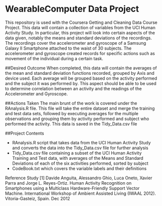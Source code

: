 # WearableComputer Data Project
This repository is used with the Coursera Getting and Cleaning Data Course Project. This data will contain a collection of variables from the UCI Human Activity Study. In particular, this project will look into certain aspects of the data given, notably the means and standard deviations of the recordings. The recordings cover the accelerometer and gyroscope of a Samsung Galaxy II Smartphone attached to the waist of 30 subjects. The accelerometer and gyroscope created records for specific actions such as movement of the individual during a certain task.


##Desired Outcome
When completed, this data will contain the averages of the mean and standard deviation functions recorded, grouped by Axis and device used. Each average will be grouped based on the activity performed and the subject it was performed by. This aspect should be able to be used to determine correlation between an activity and the readings of the Accelerometer and Gyroscope.


##Actions Taken
The main brunt of the work is covered under the RAnalysis.R file. This file will take the entire dataset and merge the training and test data sets, followed by executing averages for the multiple observations and grouping them by activity performed and subject who performed the activity. This data is saved in the Tidy_Data.csv file

##Project Contents
- RAnalysis.R script that takes data from the UCI Human Activity Study and converts the data into the Tidy_Data.csv file for further analysis
- Tidy_Data.csv file containing a subset of the UCI Human Activity Training and Test data, with averages of the Means and Standard Deviations of each of the six activities performed, sorted by subject
- CodeBook.txt which covers the variable labels and their definitions

Reference Study
[1] Davide Anguita, Alessandro Ghio, Luca Oneto, Xavier Parra and Jorge L. Reyes-Ortiz. Human Activity Recognition on Smartphones using a Multiclass Hardware-Friendly Support Vector Machine. International Workshop of Ambient Assisted Living (IWAAL 2012). Vitoria-Gasteiz, Spain. Dec 2012